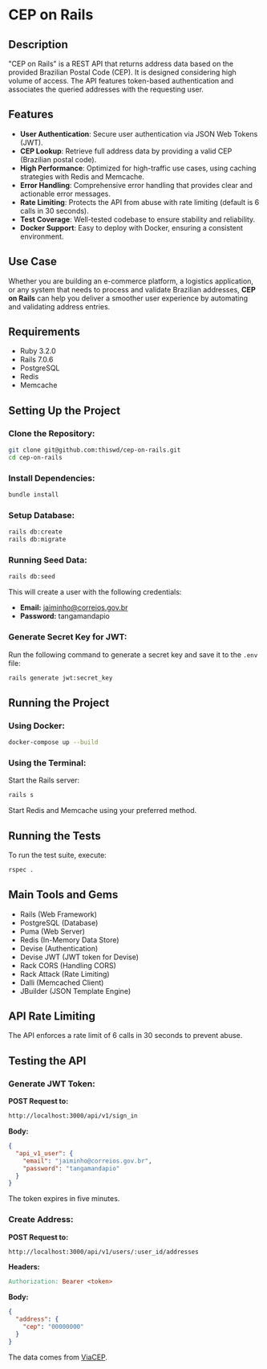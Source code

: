 # CEP on Rails

## Description

"CEP on Rails" is a REST API that returns address data based on the provided Brazilian Postal Code (CEP). It is designed considering high volume of access. The API features token-based authentication and associates the queried addresses with the requesting user.

## Features

- **User Authentication**: Secure user authentication via JSON Web Tokens (JWT).
- **CEP Lookup**: Retrieve full address data by providing a valid CEP (Brazilian postal code).
- **High Performance**: Optimized for high-traffic use cases, using caching strategies with Redis and Memcache.
- **Error Handling**: Comprehensive error handling that provides clear and actionable error messages.
- **Rate Limiting**: Protects the API from abuse with rate limiting (default is 6 calls in 30 seconds).
- **Test Coverage**: Well-tested codebase to ensure stability and reliability.
- **Docker Support**: Easy to deploy with Docker, ensuring a consistent environment.

## Use Case

Whether you are building an e-commerce platform, a logistics application, or any system that needs to process and validate Brazilian addresses, **CEP on Rails** can help you deliver a smoother user experience by automating and validating address entries.

## Requirements

- Ruby 3.2.0
- Rails 7.0.6
- PostgreSQL
- Redis
- Memcache

## Setting Up the Project

### Clone the Repository:

```sh
git clone git@github.com:thiswd/cep-on-rails.git
cd cep-on-rails
```

### Install Dependencies:

```sh
bundle install
```

### Setup Database:

```sh
rails db:create
rails db:migrate
```

### Running Seed Data:

```sh
rails db:seed
```

This will create a user with the following credentials:

- **Email:** jaiminho@correios.gov.br
- **Password:** tangamandapio

### Generate Secret Key for JWT:

Run the following command to generate a secret key and save it to the `.env` file:

```sh
rails generate jwt:secret_key
```

## Running the Project

### Using Docker:

```sh
docker-compose up --build
```

### Using the Terminal:
Start the Rails server:

```sh
rails s
```

Start Redis and Memcache using your preferred method.

## Running the Tests

To run the test suite, execute:

```sh
rspec .
```

## Main Tools and Gems
- Rails (Web Framework)
- PostgreSQL (Database)
- Puma (Web Server)
- Redis (In-Memory Data Store)
- Devise (Authentication)
- Devise JWT (JWT token for Devise)
- Rack CORS (Handling CORS)
- Rack Attack (Rate Limiting)
- Dalli (Memcached Client)
- JBuilder (JSON Template Engine)

## API Rate Limiting
The API enforces a rate limit of 6 calls in 30 seconds to prevent abuse.

## Testing the API

### Generate JWT Token:
**POST Request to:**

```bash
http://localhost:3000/api/v1/sign_in
```

**Body:**

```json
{
  "api_v1_user": {
    "email": "jaiminho@correios.gov.br",
    "password": "tangamandapio"
  }
}
```

The token expires in five minutes.

### Create Address:
**POST Request to:**

```bash
http://localhost:3000/api/v1/users/:user_id/addresses
```

**Headers:**

```makefile
Authorization: Bearer <token>
```

**Body:**

```json
{
  "address": {
    "cep": "00000000"
  }
}
```

The data comes from [ViaCEP](https://viacep.com.br).
